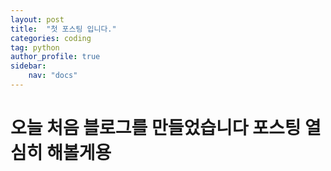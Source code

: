 ```yaml
---
layout: post
title:  "첫 포스팅 입니다."
categories: coding
tag: python
author_profile: true
sidebar:
    nav: "docs"
---
```


# 오늘 처음 블로그를 만들었습니다 포스팅 열심히 해볼게용
